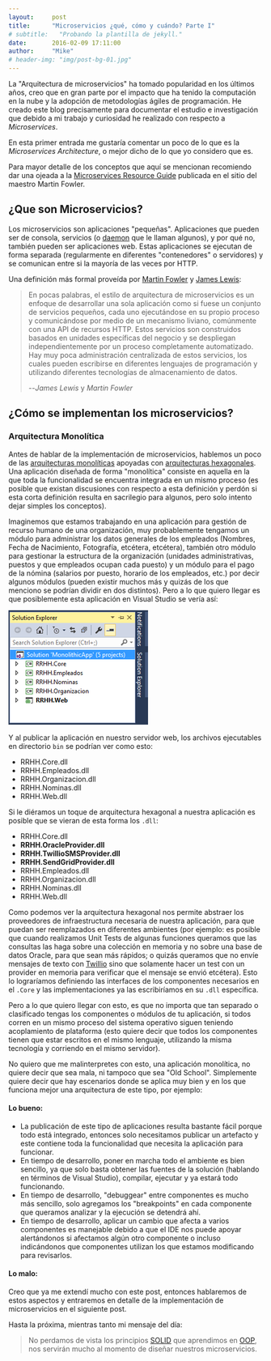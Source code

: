 ```yaml
---
layout:     post
title:      "Microservicios ¿qué, cómo y cuándo? Parte I"
# subtitle:   "Probando la plantilla de jekyll."
date:       2016-02-09 17:11:00
author:     "Mike"
# header-img: "img/post-bg-01.jpg"
---
```


La "Arquitectura de microservicios" ha tomado popularidad en los últimos años, creo que en gran parte por el impacto que ha tenido la computación en la nube y la adopción de metodologías ágiles de programación. He creado este blog precisamente para documentar el estudio e investigación que debido a mi trabajo y curiosidad he realizado con respecto a *Microservices*.

En esta primer entrada me gustaría comentar un poco de lo que es la *Microservices Architecture*, o mejor dicho de lo que yo considero que es. 

<!--more-->

Para mayor detalle de los conceptos que aquí se mencionan recomiendo dar una ojeada a la [Microservices Resource Guide](http://martinfowler.com/microservices/) publicada en el sitio del maestro Martin Fowler.

## ¿Que son Microservicios? ##

Los microservicios son aplicaciones "pequeñas". Aplicaciones que pueden ser de consola, servicios (o [daemon](https://en.wikipedia.org/wiki/Daemon_(computing)) que le llaman algunos), y por qué no, también pueden ser aplicaciones web. Estas aplicaciones se ejecutan de forma separada (regularmente en diferentes "contenedores" o servidores) y se comunican entre si la mayoría de las veces por HTTP.

Una definición más formal proveída por [Martin Fowler](http://www.martinfowler.com/) y [James Lewis](http://bovon.org/):

>En pocas palabras, el estilo de arquitectura de microservicios es un enfoque de desarrollar una sola aplicación como si fuese un conjunto de servicios pequeños, cada uno ejecutándose en su propio proceso y comunicándose por medio de un mecanismo liviano, comúnmente con una API de recursos HTTP. Estos servicios son construidos basados en unidades específicas del negocio y se despliegan independientemente por un proceso completamente automatizado. Hay muy poca administración centralizada de estos servicios, los cuales pueden escribirse en diferentes lenguajes de programación y utilizando diferentes tecnologías de almacenamiento de datos.
>
>--<cite>James Lewis</cite> y <cite>Martin Fowler</cite>

## ¿Cómo se implementan los microservicios? ##

### Arquitectura Monolítica ###
Antes de hablar de la implementación de microservicios, hablemos un poco de las [arquitecturas monolíticas](http://www.codingthearchitecture.com/2014/11/19/what_is_a_monolith.html) apoyadas con [arquitecturas hexagonales](http://alistair.cockburn.us/Hexagonal+architecture). Una aplicación diseñada de forma "monolítica" consiste en aquella en la que toda la funcionalidad se encuentra integrada en un mismo proceso (es posible que existan discusiones con respecto a esta definición y perdón si esta corta definición resulta en sacrilegio para algunos, pero solo intento dejar simples los conceptos).

Imaginemos que estamos trabajando en una aplicación para gestión de recurso humano de una organización, muy probablemente tengamos un módulo para administrar los datos generales de los empleados (Nombres, Fecha de Nacimiento, Fotografía, etcétera, etcétera), también otro módulo para gestionar la estructura de la organización (unidades administrativas, puestos y que empleados ocupan cada puesto) y un módulo para el pago de la nómina (salarios por puesto, horario de los empleados, etc.) por decir algunos módulos (pueden existir muchos más y quizás de los que menciono se podrían dividir en dos distintos). Pero a lo que quiero llegar es que posiblemente esta aplicación en Visual Studio se vería así:

![Proyecto de aplicación monolítica en VS](/img/2016/02/MonolithicApp.png)

Y al publicar la aplicación en nuestro servidor web, los archivos ejecutables en directorio `bin` se podrían ver como esto:

* RRHH.Core.dll
* RRHH.Empleados.dll
* RRHH.Organizacion.dll
* RRHH.Nominas.dll
* RRHH.Web.dll

Si le diéramos un toque de arquitectura hexagonal a nuestra aplicación es posible que se vieran de esta forma los `.dll`:

* RRHH.Core.dll
* **RRHH.OracleProvider.dll**
* **RRHH.TwillioSMSProvider.dll**
* **RRHH.SendGridProvider.dll**
* RRHH.Empleados.dll
* RRHH.Organizacion.dll
* RRHH.Nominas.dll
* RRHH.Web.dll

Como podemos ver la arquitectura hexagonal nos permite abstraer los proveedores de infraestructura necesaria de nuestra aplicación, para que puedan ser reemplazados en diferentes ambientes (por ejemplo: es posible que cuando realizamos Unit Tests de algunas funciones queramos que las consultas las haga sobre una colección en memoria y no sobre una base de datos Oracle, para que sean más rápidos; o quizás queramos que no envíe mensajes de texto con [Twillio](https://www.twilio.com/) sino que solamente hacer un test con un provider en memoria para verificar que el mensaje se envió etcétera). Esto lo lograríamos definiendo las interfaces de los componentes necesarios en el `.Core` y las implementaciones ya las escribiríamos en su `.dll` específica.

Pero a lo que quiero llegar con esto, es que no importa que tan separado o clasificado tengas los componentes o módulos de tu aplicación, si todos corren en un mismo proceso del sistema operativo siguen teniendo acoplamiento de plataforma (esto quiere decir que todos los componentes tienen que estar escritos en el mismo lenguaje, utilizando la misma tecnología y corriendo en el mismo servidor).

No quiero que me malinterpretes con esto, una aplicación monolítica, no quiere decir que sea mala, ni tampoco que sea "Old School". Simplemente quiere decir que hay escenarios donde se aplica muy bien y en los que funciona mejor una arquitectura de este tipo, por ejemplo:

#### Lo bueno: ####
* La publicación de este tipo de aplicaciones resulta bastante fácil porque todo está integrado, entonces solo necesitamos publicar un artefacto y este contiene toda la funcionalidad que necesita la aplicación para funcionar.
* En tiempo de desarrollo, poner en marcha todo el ambiente es bien sencillo, ya que solo basta obtener las fuentes de la solución (hablando en términos de Visual Studio), compilar, ejecutar y ya estará todo funcionando.
* En tiempo de desarrollo, "debuggear" entre componentes es mucho más sencillo, solo agregamos los "breakpoints" en cada componente que queramos analizar y la ejecución se detendrá ahí.
* En tiempo de desarrollo, aplicar un cambio que afecta a varios componentes es manejable debido a que el IDE nos puede apoyar alertándonos si afectamos algún otro componente o incluso indicándonos que componentes utilizan los que estamos modificando para revisarlos.

#### Lo malo: ####
Creo que ya me extendí mucho con este post, entonces hablaremos de estos aspectos y entraremos en detalle de la implementación de microservicios en el siguiente post.

Hasta la próxima, mientras tanto mi mensaje del día:

>No perdamos de vista los principios [SOLID](http://butunclebob.com/ArticleS.UncleBob.PrinciplesOfOod) que aprendimos en [OOP](https://en.wikipedia.org/wiki/Object-oriented_programming), nos servirán mucho al momento de diseñar nuestros microservicios.
